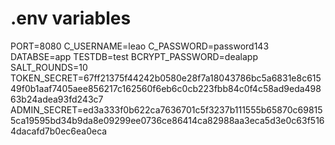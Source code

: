 # .env variables

PORT=8080
C_USERNAME=leao
C_PASSWORD=password143
DATABSE=app
TESTDB=test
BCRYPT_PASSWORD=dealapp
SALT_ROUNDS=10
TOKEN_SECRET=67ff21375f44242b0580e28f7a18043786bc5a6831e8c61549f0b1aaf7405aee856217c162560f6eb6c0cb223fbb84c0f4c58ad9eda49863b24adea93fd243c7
ADMIN_SECRET=ed3a333f0b622ca7636701c5f3237b111555b65870c698155ca19595bd34b9da8e09299ee0736ce86414ca82988aa3eca5d3e0c63f5164dacafd7b0ec6ea0eca
